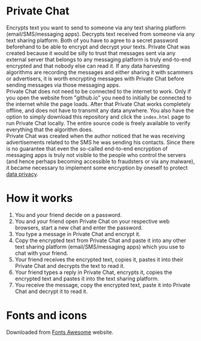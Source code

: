# Private Chat
Encrypts text you want to send to someone via any text sharing platform (email/SMS/messaging apps). Decrypts text received from someone via any text sharing platform. Both of you have to agree to a secret password beforehand to be able to encrypt and decrypt your texts. Private Chat was created because it would be silly to trust that messages sent via any external server that belongs to any messaging platform is truly end-to-end encrypted and that nobody else can read it. If any data harvesting algorithms are recording the messages and either sharing it with scammers or advertisers, it is worth encrypting messages with Private Chat before sending messages via those messaging apps.  
Private Chat does not need to be connected to the internet to work. Only if you open the website from "github.io" you need to initially be connected to the internet while the page loads. After that Private Chat works completely offline, and does not have to transmit any data anywhere. You also have the option to simply download this repository and click the `index.html` page to run Private Chat locally. The entire source code is freely available to verify everything that the algorithm does.  
Private Chat was created when the author noticed that he was receiving advertisements related to the SMS he was sending his contacts. Since there is no guarantee that even the so-called end-to-end encryption of messaging apps is truly not visible to the people who control the servers (and hence perhaps becoming accessible to fraudsters or via any malware), it became necessary to implement some encryption by oneself to protect [data privacy](https://nrecursions.blogspot.com/2018/08/educating-data-privacy-illiterate.html).

# How it works
1. You and your friend decide on a password.  
2. You and your friend open Private Chat on your respective web browsers, start a new chat and enter the password.  
3. You type a message in Private Chat and encrypt it.  
4. Copy the encrypted text from Private Chat and paste it into any other text sharing platform (email/SMS/messaging apps) which you use to chat with your friend.  
5. Your friend receives the encrypted text, copies it, pastes it into their Private Chat and decrypts the text to read it.  
6. Your friend types a reply in Private Chat, encrypts it, copies the encrypted text and pastes it into the text sharing platform.  
7. You receive the message, copy the encrypted text, paste it into Private Chat and decrypt it to read it.  
  
# Fonts and icons
Downloaded from [Fonts Awesome](https://docs.fontawesome.com/web/setup/host-yourself/webfonts) website.  





